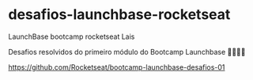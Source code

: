 # desafios-launchbase-rocketseat
LaunchBase bootcamp rocketseat Lais

Desafios resolvidos do primeiro módulo do Bootcamp Launchbase 🚀👨🏻‍🚀

https://github.com/Rocketseat/bootcamp-launchbase-desafios-01
